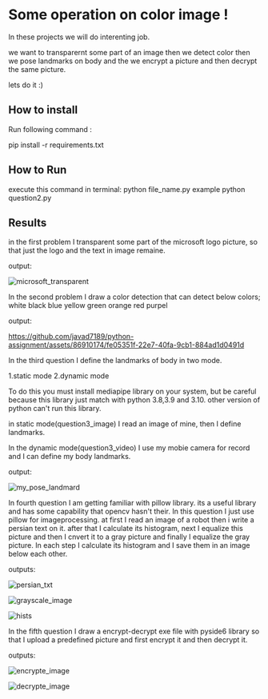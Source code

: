
# Some operation on color image !
In these projects we will do interenting job.

we want to transparernt some part of an image then we detect color then we pose landmarks on body and the we encrypt a picture and then decrypt the same picture.

lets do it :)


## How to install
Run following command :

pip install -r requirements.txt


## How to Run
execute this command in terminal:
python file_name.py
example python question2.py

## Results

in the first problem I transparent some part of the microsoft logo picture, so that just the logo and the text in image remaine.

output:

![microsoft_transparent](https://github.com/javad7189/python-assignment/assets/86910174/47ea212b-e827-4cbb-b98c-9da08936c8a8)



In the second problem I draw a color detection that can detect below colors;
white
black
blue
yellow
green
orange
red
purpel

output:




https://github.com/javad7189/python-assignment/assets/86910174/fe05351f-22e7-40fa-9cb1-884ad1d0491d



In the third question I define the landmarks of body in two mode.

1.static mode
2.dynamic mode

To do this you must install mediapipe library on your system, but be careful because 
this library just match with python 3.8,3.9 and 3.10. other version of python can't run this library.

in static mode(question3_image) I read an image of mine, then I define landmarks.

In the dynamic mode(question3_video) I use my mobie camera for record and I can define my body landmarks.

output:

![my_pose_landmard](https://github.com/javad7189/python-assignment/assets/86910174/c36c1263-2d74-4d17-8c9d-9f6366438886)



In fourth question I am getting familiar with pillow library. its a useful library and has some capability that opencv hasn't their.
In this question I just use pillow for imageprocessing.
at first I read an image of a robot then i write a persian text on it. after that I calculate its histogram, next I equalize
this picture and then I cnvert it to a gray picture and finally I equalize the gray picture. In each step I calculate its 
histogram and I save them in an image below each other.

outputs:

![persian_txt](https://github.com/javad7189/python-assignment/assets/86910174/88ad19a4-1db4-4cf7-9508-cbf548235395)


![grayscale_image](https://github.com/javad7189/python-assignment/assets/86910174/eeefebf8-bd82-4470-bea9-af28ff208d96)


![hists](https://github.com/javad7189/python-assignment/assets/86910174/c2891708-c767-4bdd-bc65-f94ad3282456)



In the fifth question I draw  a encrypt-decrypt exe file with pyside6 library so that I upload a predefined picture and
first encrypt it and then decrypt it.

outputs:


![encrypte_image](https://github.com/javad7189/python-assignment/assets/86910174/bb18d5a5-429a-4dfd-b89b-a215b5ebd31a)



![decrypte_image](https://github.com/javad7189/python-assignment/assets/86910174/fed6971c-9d62-43f2-9208-3ac88efb6c87)















